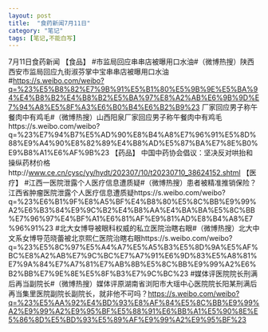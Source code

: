 ```yaml
---
layout: post
title:  "食药新闻7月11日"
category: "笔记"
tags: [笔记,不能白写]
---
```

7月11日食药新闻
【食品】
#市监局回应串串店被曝用口水油#（微博热搜）陕西西安市监局回应九街淑芬掌中宝串串店被曝用口水油#https://s.weibo.com/weibo?q=%23%E5%B8%82%E7%9B%91%E5%B1%80%E5%9B%9E%E5%BA%94%E4%B8%B2%E4%B8%B2%E5%BA%97%E8%A2%AB%E6%9B%9D%E7%94%A8%E5%8F%A3%E6%B0%B4%E6%B2%B9%23
厂家回应男子称午餐肉中有鸡毛#（微博热搜）山西阳泉厂家回应男子称午餐肉中有鸡毛https://s.weibo.com/weibo?q=%23%E7%94%B7%E5%AD%90%E8%B4%A8%E7%96%91%E5%8D%88%E9%A4%90%E8%82%89%E4%B8%AD%E5%87%BA%E7%8E%B0%E9%B8%A1%E6%AF%9B%23
【药品】
中国中药协会倡议：坚决反对哄抬和操纵药材价格http://www.ce.cn/cysc/yy/hydt/202307/10/t20230710_38624152.shtml
【医疗】
#江西一医院泄露个人医疗信息遭质疑#（微博热搜）患者被精准推销保险？江西省肿瘤医院泄露个人医疗信息遭质疑https://s.weibo.com/weibo?q=%23%E6%B1%9F%E8%A5%BF%E4%B8%80%E5%8C%BB%E9%99%A2%E6%B3%84%E9%9C%B2%E4%B8%AA%E4%BA%BA%E5%8C%BB%E7%96%97%E4%BF%A1%E6%81%AF%E9%81%AD%E8%B4%A8%E7%96%91%23
#北大女博导被眼科权威的私立医院治瞎右眼#（微博热搜）北大中文系女博导范晓蕾被北京熙仁医院治瞎右眼https://s.weibo.com/weibo?q=%23%E5%8C%97%E5%A4%A7%E5%A5%B3%E5%8D%9A%E5%AF%BC%E8%A2%AB%E7%9C%BC%E7%A7%91%E6%9D%83%E5%A8%81%E7%9A%84%E7%A7%81%E7%AB%8B%E5%8C%BB%E9%99%A2%E6%B2%BB%E7%9E%8E%E5%8F%B3%E7%9C%BC%23
#媒体评医院院长刑满后再当副院长#（微博热搜）媒体评原湖南省浏阳市大瑶中心医院院长阳某刑满后再当集里医院副院长副院长，就非他不可吗？https://s.weibo.com/weibo?q=%23%E5%AA%92%E4%BD%93%E8%AF%84%E5%8C%BB%E9%99%A2%E9%99%A2%E9%95%BF%E5%88%91%E6%BB%A1%E5%90%8E%E5%86%8D%E5%BD%93%E5%89%AF%E9%99%A2%E9%95%BF%23
